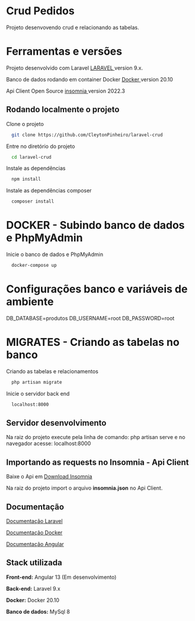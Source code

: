 # Crud Pedidos

Projeto desenvovendo crud e relacionando as tabelas.

# Ferramentas e versões

Projeto desenvolvido com Laravel [ LARAVEL ](https://github.com/laravel) version 9.x.

Banco de dados rodando em container Docker [ Docker ](https://www.docker.com/) version 20.10

Api Client Open Source [ insomnia ](https://insomnia.rest/) version 2022.3

## Rodando localmente o projeto

Clone o projeto

```bash
  git clone https://github.com/CleytonPinheiro/laravel-crud
```

Entre no diretório do projeto

```bash
  cd laravel-crud
```

Instale as dependências

```bash
  npm install
```

Instale as dependências composer

```bash
  composer install
```

# DOCKER - Subindo banco de dados e PhpMyAdmin

Inicie o banco de dados e PhpMyAdmin

```bash
  docker-compose up
```
# Configurações banco e variáveis de ambiente

DB_DATABASE=produtos
DB_USERNAME=root
DB_PASSWORD=root

# MIGRATES - Criando as tabelas no banco

Criando as tabelas e relacionamentos

```bash
  php artisan migrate
```

Inicie o servidor back end

```bash
  localhost:8000
```

## Servidor desenvolvimento

Na raiz do projeto execute pela linha de comando: php artisan serve e no navegador acesse: localhost:8000

## Importando as requests no Insomnia - Api Client

Baixe o Api em [Download Insomnia](https://insomnia.rest/download)

Na raiz do projeto import o arquivo **insomnia.json** no Api Client.

## Documentação

[Documentação Laravel](https://laravel.com/docs/9.x)

[Documentação Docker](https://docs.docker.com/)

[Documentação Angular](https://angular.io/)

## Stack utilizada

**Front-end:** Angular 13 (Em desenvolvimento)

**Back-end:** Laravel 9.x

**Docker:** Docker 20.10

**Banco de dados:** MySql 8
